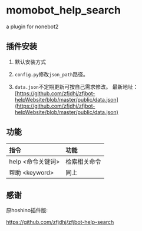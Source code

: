 # momobot_help_search
a plugin for nonebot2


## 插件安装

1. 默认安装方式

2. `config.py`修改`json_path`路径。

3. `data.json`不定期更新可按自己需求修改。
最新地址：[https://github.com/zfjdhj/zfjbot-helpWebsite/blob/master/public/data.json](https://github.com/zfjdhj/zfjbot-helpWebsite/blob/master/public/data.json)


## 功能
| 指令 | 功能 |
| :- | :- |
| help <命令关键词> | 检索相关命令 |
| 帮助 \<keyword> | 同上 |

## 感谢
原hoshino插件版:

<https://github.com/zfjdhj/zfjbot-help-search>
